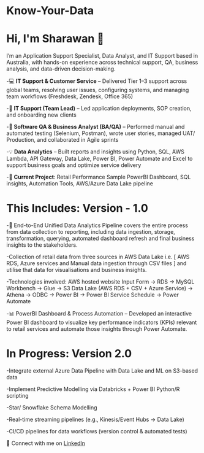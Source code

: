 # Know-Your-Data


# Hi, I'm Sharawan 👋

I’m an Application Support Specialist, Data Analyst, and IT Support based in Australia, with hands-on experience across technical support, QA, business analysis, and data-driven decision-making.

-💻 **IT Support & Customer Service** – Delivered Tier 1–3 support across global teams, resolving user issues, configuring systems, and managing team workflows (Freshdesk, Zendesk, Office 365)

-🧩 **IT Support (Team Lead)** – Led application deployments, SOP creation, and onboarding new clients

-🧪 **Software QA & Business Analyst (BA/QA)** – Performed manual and automated testing (Selenium, Postman), wrote user stories, managed UAT/ Production, and collaborated in Agile sprints

-💡 **Data Analytics** – Built reports and insights using Python, SQL, AWS Lambda, API Gateway, Data Lake, Power BI, Power Automate and Excel to support business goals and optimize service delivery

-🚀 **Current Project**: Retail Performance Sample PowerBI Dashboard, SQL insights, Automation Tools, AWS/Azure Data Lake pipeline

# This Includes: Version - 1.0

-🧠 End-to-End Unified Data Analytics Pipeline covers the entire process from data collection to reporting, including data ingestion, storage, transformation, querying, automated dashboard refresh and final business insights to the stakeholders.

-Collection of retail data from three sources in AWS Data Lake i.e. [ AWS RDS, Azure services and Manual data ingestion through CSV files ] and utilise that data for visualisations and business insights.

-Technologies involved:
AWS hosted website Input Form → RDS → MySQL Workbench → Glue → S3 Data Lake (AWS RDS + CSV + Azure Service) → Athena → ODBC → Power BI → Power BI Service Schedule → Power Automate

-📊 PowerBI Dashboard & Process Automation – Developed an interactive Power BI dashboard to visualize key performance indicators (KPIs) relevant to retail services and automate those insights through Power Automate.

# In Progress: Version 2.0
-Integrate external Azure Data Pipeline with Data Lake and ML on S3-based data 

-Implement Predictive Modelling via Databricks + Power BI Python/R scripting

-Star/ Snowflake Schema Modelling

-Real-time streaming pipelines (e.g., Kinesis/Event Hubs → Data Lake)

-CI/CD pipelines for data workflows (version control & automated tests)


🔗 Connect with me on [LinkedIn](https://www.linkedin.com/in/sharawan-thapa-6aa108123)
